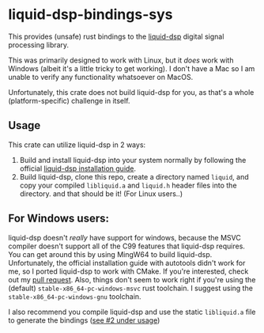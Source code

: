 # liquid-dsp-bindings-sys

This provides (unsafe) rust bindings to the [liquid-dsp](https://github.com/jgaeddert/liquid-dsp) digital signal processing library.

This was primarily designed to work with Linux, but it *does* work with Windows (albeit it's a little tricky to get working).
I don't have a Mac so I am unable to verify any functionality whatsoever on MacOS.

Unfortunately, this crate does not build liquid-dsp for you, as that's a whole (platform-specific) challenge in itself.
## Usage
This crate can utilize liquid-dsp in 2 ways:
1. Build and install liquid-dsp into your system normally by following the official [liquid-dsp installation guide](https://liquidsdr.org/doc/installation/).
2. Build liquid-dsp, clone this repo, create a directory named `liquid`, and copy your compiled `libliquid.a` and `liquid.h` header files into the directory.
and that should be it! (For Linux users..)

## For Windows users:
liquid-dsp doesn't *really* have support for windows, because the MSVC compiler doesn't support all of the C99 features that liquid-dsp requires.
You can get around this by using MingW64 to build liquid-dsp. Unfortunately, the official installation guide with autotools didn't work for me,
so I ported liquid-dsp to work with CMake. If you're interested, check out my [pull request](https://github.com/jgaeddert/liquid-dsp/pull/353).
Also, things don't seem to work right if you're using the (default) `stable-x86_64-pc-windows-msvc` rust toolchain.
I suggest using the `stable-x86_64-pc-windows-gnu` toolchain.

I also recommend you compile liquid-dsp and use the static `libliquid.a` file to generate the bindings ([see #2 under usage](#usage))
